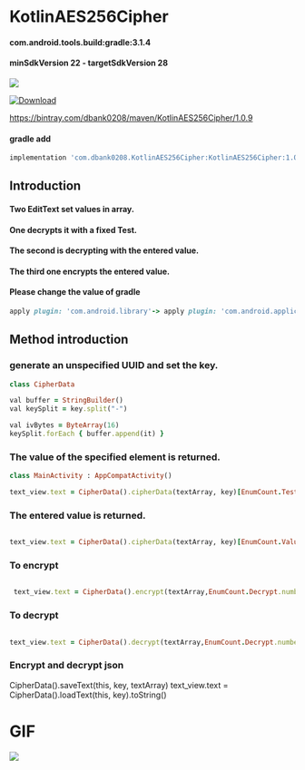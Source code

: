 # KotlinAES256Cipher

#### com.android.tools.build:gradle:3.1.4
#### minSdkVersion 22 - targetSdkVersion 28



<a href='https://bintray.com/dbank0208/maven/KotlinAES256Cipher?source=watch' alt='Get automatic notifications about new "KotlinAES256Cipher" versions'><img src='https://www.bintray.com/docs/images/bintray_badge_color.png'></a>
 
 
[ ![Download](https://api.bintray.com/packages/dbank0208/maven/KotlinAES256Cipher/images/download.svg) ](https://bintray.com/dbank0208/maven/KotlinAES256Cipher/_latestVersion) 
 

 
https://bintray.com/dbank0208/maven/KotlinAES256Cipher/1.0.9





#### gradle add

```ruby
implementation 'com.dbank0208.KotlinAES256Cipher:KotlinAES256Cipher:1.0.4'
```


## Introduction

#### Two EditText set values in array.
#### One decrypts it with a fixed Test.
#### The second is decrypting with the entered value.
#### The third one encrypts the entered value.

#### Please change the value of gradle
```ruby
apply plugin: 'com.android.library'-> apply plugin: 'com.android.application'
```

## Method introduction
### generate an unspecified UUID and set the key.
```ruby
class CipherData

val buffer = StringBuilder()
val keySplit = key.split("-")

val ivBytes = ByteArray(16)
keySplit.forEach { buffer.append(it) }
```
### The value of the specified element is returned.
```ruby
class MainActivity : AppCompatActivity()

text_view.text = CipherData().cipherData(textArray, key)[EnumCount.Test.number]
```

### The entered value is returned.
```ruby

text_view.text = CipherData().cipherData(textArray, key)[EnumCount.Value.number]
```

### To encrypt

```ruby

 text_view.text = CipherData().encrypt(textArray,EnumCount.Decrypt.number,key)
```

### To decrypt

```ruby

text_view.text = CipherData().decrypt(textArray,EnumCount.Decrypt.number,key)
```

### Encrypt and decrypt json
CipherData().saveText(this, key, textArray)
text_view.text = CipherData().loadText(this, key).toString()
# GIF
![](https://github.com/daisukenagata/KotlinAES256Cipher/blob/master/Movie3.gif)
